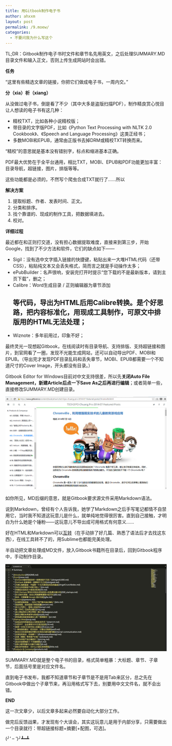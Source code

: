 ```yaml
---
title: 用Gitbook制作电子书
author: ahxxm
layout: post
permalink: /9.moew/
categories:
  - 不要问我为什么写这个
---
```

TL;DR：Gitbook制作电子书时文件和章节名先用英文，之后处理SUMMARY.MD目录文件和输入正文，否则上传生成网站时会出错。

**任务**

“这里有些精选文章的链接，你把它们做成电子书，一周内交。”<!--more-->

**分（xia）析（xiang）**

从没做过电子书，倒是看了不少（其中大多是盗版扫描PDF），制作精良赏心悦目让人想读的电子书有这几种：

  * 精校TXT，比如各种小说精校版；
  * 带目录的文字版PDF，比如《Python Text Processing with NLTK 2.0 Cookbook》、《Speech and Language Processing》这类正经书；
  * 多数MOBI和EPUB，通常由正版书去掉DRM或精校TXT转换而来。

“精校”的意思就是基本没有错别字，标点和缩进基本正确。

PDF最大优势在于全平台通用，相比TXT，MOBI、EPUB和PDF功能更加丰富：目录导航，超链接，图片，排版等等。

这些功能都是必须的，不然写个爬虫合成TXT就行了……所以

**解决方案**

  1. 提取标题、作者、发表时间、正文。
  2. 分类和排序。
  3. 找个靠谱的、现成的制作工具，把数据填进去。
  4. 校对。

**详细过程**

最近都在和正则打交道，没有担心数据提取难度，直接来到第三步，开始Google，找到了不少方法和软件，它们的缺点如下——

  * Sigil：没有选中文字插入链接的快捷键，粘贴出来一大堆HTML代码（还带CSS），粘贴纯文本又会丢失格式，简而言之就是手动操作太多；
  * ePubBuilder：名声很响，安装完打开时提示“您下载的不是最新版本，请到主页下载”，删之；
  * Calibre：Word生成目录 / 正则编辑器为章节添加<h2>等代码，导出为HTML后用Calibre转换。是个好思路，把内容标准化，用现成工具制作，可原文中排版用的HTML无法处理；
  * Wiznote：多年前用过，印象不好；

最终灵光一现想起Gitbook，在线阅读时有目录导航、支持排版、支持超链接和图片，到官网看了一圈，发现不光能生成网站，还可以自动导出PDF、MOBI和EPUB。（导出完才发现PDF目录乱码和丢失章节，MOBI、EPUB都需要一个不知道尺寸的Cover Image，开头都没有目录。）

Gitbook Editor for Windows目前对中文支持很差，所以先**关闭Auto File Management，新建Article后点一下Save As之后再进行编辑**；或者简单一些，直接修改SUMMARY.MD创建目录。

<img class="alignnone" src="/images/gitbook/gitbook1.jpg">

如你所见，MD后缀的意思，就是Gitbook要求源文件采用Markdown语法。

说到Markdown，曾经有个人告诉我，她学了Markdown之后手写笔记都情不自禁用它，当时我不知道这玩意儿是什么，就单纯地觉得很厉害。直到自己接触，才明白为什么她是个锤粉——这玩意儿不导出成可用格式有何意义……

好在HTML和Markdown可以<a href="http://domchristie.github.io/to-markdown/" target="_blank">互转</a>（在手动排了好几篇、熟悉了语法后才去找这东西），在线工具转不了的，用Sublime也都能完美处理。

半自动把文章处理成MD文件，放入Gitbook书籍所在目录后，回到Gitbook程序中，手动制作目录。

<img class="alignnone" src="/images/gitbook/gitbook2.jpg">

SUMMARY.MD就是整个电子书的目录，格式简单粗暴：大标题、章节、子章节，后面括号里是对应文件名。

直到电子书发布，我都不知道章节和子章节是不是用Tab来区分，总之先在Gitbook中做出个子章节来，再沿用格式写下去，别要用中文文件名，就不会出错。

**END**

这一次文章少，以后文章多起来必然要自动化大部分工作。

做完后反馈战果，才发现有个大误会，其实这玩意儿是用于内部分享，只需要做出一个目录就行：带超链接标题+摘要[+配图，可选]。

(╯&#8217; &#8211; &#8216;)╯┻━┻
